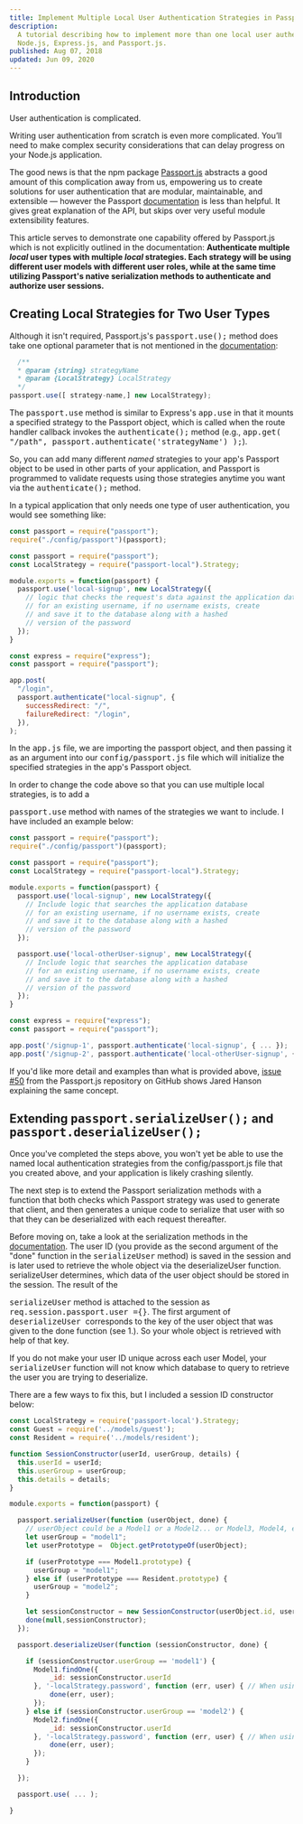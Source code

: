 ```yaml
---
title: Implement Multiple Local User Authentication Strategies in Passport.js
description:
  A tutorial describing how to implement more than one local user authentication strategy using
  Node.js, Express.js, and Passport.js.
published: Aug 07, 2018
updated: Jun 09, 2020
---
```


## Introduction

User authentication is complicated.

Writing user authentication from scratch is even more complicated. You’ll need to make complex
security considerations that can delay progress on your Node.js application.

The good news is that the npm package [Passport.js](https://github.com/jaredhanson/passport)
abstracts a good amount of this complication away from us, empowering us to create solutions for
user authentication that are modular, maintainable, and extensible — however the Passport
[documentation](http://www.passportjs.org/docs/authenticate/) is less than helpful. It gives great
explanation of the API, but skips over very useful module extensibility features.

This article serves to demonstrate one capability offered by Passport.js which is not explicitly
outlined in the documentation: **Authenticate multiple _local_ user types with multiple _local_
strategies. Each strategy will be using different user models with different user roles, while at
the same time utilizing Passport's native serialization methods to authenticate and authorize user
sessions.**

## Creating Local Strategies for Two User Types

Although it isn't required, Passport.js's <kbd>passport.use();</kbd> method does take one optional
parameter that is not mentioned in the [documentation](http://www.passportjs.org/docs/configure/):

```js
  /**
  * @param {string} strategyName
  * @param {LocalStrategy} LocalStrategy
  */
passport.use([ strategy-name,] new LocalStrategy);
```

The <kbd>passport.use</kbd> method is similar to Express's <kbd>app.use</kbd> in that it mounts a
specified strategy to the Passport object, which is called when the route handler callback invokes
the <kbd>authenticate();</kbd> method (e.g., <kbd>app.get( "/path",
passport.authenticate('strategyName') );</kbd>).

So, you can add many different _named_ strategies to your app's Passport object to be used in other
parts of your application, and Passport is programmed to validate requests using those strategies
anytime you want via the <kbd>authenticate();</kbd> method.

In a typical application that only needs one type of user authentication, you would see something
like:

```js
const passport = require("passport");
require("./config/passport")(passport);
```

```js
const passport = require("passport");
const LocalStrategy = require("passport-local").Strategy;

module.exports = function(passport) {
  passport.use('local-signup', new LocalStrategy({
    // logic that checks the request's data against the application database
    // for an existing username, if no username exists, create
    // and save it to the database along with a hashed
    // version of the password
  });
}
```

```js
const express = require("express");
const passport = require("passport");

app.post(
  "/login",
  passport.authenticate("local-signup", {
    successRedirect: "/",
    failureRedirect: "/login",
  }),
);
```

In the <kbd>app.js</kbd> file, we are importing the passport object, and then passing it as an
argument into our <kbd>config/passport.js</kbd> file which will initialize the specified strategies
in the app's Passport object.

In order to change the code above so that you can use multiple local strategies, is to add a

<kbd>passport.use</kbd> method with names of the strategies we want to include. I
have included an example below:

```js
const passport = require("passport");
require("./config/passport")(passport);
```

```js
const passport = require("passport");
const LocalStrategy = require("passport-local").Strategy;

module.exports = function(passport) {
  passport.use('local-signup', new LocalStrategy({
    // Include logic that searches the application database
    // for an existing username, if no username exists, create
    // and save it to the database along with a hashed
    // version of the password
  });

  passport.use('local-otherUser-signup', new LocalStrategy({
    // Include logic that searches the application database
    // for an existing username, if no username exists, create
    // and save it to the database along with a hashed
    // version of the password
  });
}
```

```js
const express = require("express");
const passport = require("passport");

app.post('/signup-1', passport.authenticate('local-signup', { ... });
app.post('/signup-2', passport.authenticate('local-otherUser-signup', { ... });
```

If you'd like more detail and examples than what is provided above,
[issue #50](https://github.com/jaredhanson/passport/issues/50) from the Passport.js repository on
GitHub shows Jared Hanson explaining the same concept.

## Extending <kbd>passport.serializeUser();</kbd> and <kbd>passport.deserializeUser();</kbd>

Once you've completed the steps above, you won't yet be able to use the named local authentication
strategies from the config/passport.js file that you created above, and your application is likely
crashing silently.

The next step is to extend the Passport serialization methods with a function that both checks which
Passport strategy was used to generate that client, and then generates a unique code to serialize
that user with so that they can be deserialized with each request thereafter.

Before moving on, take a look at the serialization methods in the
[documentation](http://www.passportjs.org/docs/configure/). The user ID (you provide as the second
argument of the "done" function in the <kbd>serializeUser</kbd> method) is saved in the session and
is later used to retrieve the whole object via the deserializeUser function. serializeUser
determines, which data of the user object should be stored in the session. The result of the

<kbd>serializeUser</kbd> method is attached to the session as
<kbd>req.session.passport.user ={}</kbd>. The first argument of <kbd>
deserializeUser
</kbd> corresponds to the key of the user object that was given to the done function
(see 1.). So your whole object is retrieved with help of that key.

If you do not make your user ID unique across each user Model, your <kbd>serializeUser</kbd>
function will not know which database to query to retrieve the user you are trying to deserialize.

There are a few ways to fix this, but I included a session ID constructor below:

```js
const LocalStrategy = require('passport-local').Strategy;
const Guest = require('../models/guest');
const Resident = require('../models/resident');

function SessionConstructor(userId, userGroup, details) {
  this.userId = userId;
  this.userGroup = userGroup;
  this.details = details;
}

module.exports = function(passport) {

  passport.serializeUser(function (userObject, done) {
    // userObject could be a Model1 or a Model2... or Model3, Model4, etc.
    let userGroup = "model1";
    let userPrototype =  Object.getPrototypeOf(userObject);

    if (userPrototype === Model1.prototype) {
      userGroup = "model1";
    } else if (userPrototype === Resident.prototype) {
      userGroup = "model2";
    }

    let sessionConstructor = new SessionConstructor(userObject.id, userGroup, '');
    done(null,sessionConstructor);
  });

  passport.deserializeUser(function (sessionConstructor, done) {

    if (sessionConstructor.userGroup == 'model1') {
      Model1.findOne({
          _id: sessionConstructor.userId
      }, '-localStrategy.password', function (err, user) { // When using string syntax, prefixing a path with - will flag that path as excluded.
          done(err, user);
      });
    } else if (sessionConstructor.userGroup == 'model2') {
      Model2.findOne({
          _id: sessionConstructor.userId
      }, '-localStrategy.password', function (err, user) { // When using string syntax, prefixing a path with - will flag that path as excluded.
          done(err, user);
      });
    }

  });

  passport.use( ... );

}
```
